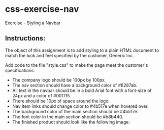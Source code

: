 # css-exercise-nav
Exercise - Styling a Navbar

## Instructions:
The object of this assignment is to add styling to a plain HTML document to match the look and feel specified by the customer, Generic Inc.

Add code to the file "style.css" to make the page meet the customer's specifications:

- The company logo should be 100px by 100px.
- The nav section should have a background color of #8287ab.
- All text in the navbar should be in a bold Arial font with a font-size of 24px and a color of #0017f5.
- There should be 10px of space around the  logo.
- Nav item links should change color to #4b517e when hovered over.
- The background color of the main section should be #4b517e.
- The font color in the main section should be #b8b440.
- The finished product should look like the following image:

